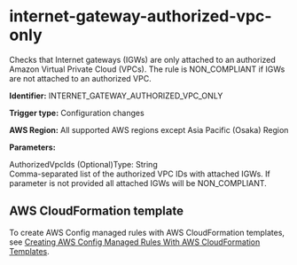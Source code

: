# internet\-gateway\-authorized\-vpc\-only<a name="internet-gateway-authorized-vpc-only"></a>

Checks that Internet gateways \(IGWs\) are only attached to an authorized Amazon Virtual Private Cloud \(VPCs\)\. The rule is NON\_COMPLIANT if IGWs are not attached to an authorized VPC\. 

**Identifier:** INTERNET\_GATEWAY\_AUTHORIZED\_VPC\_ONLY

**Trigger type:** Configuration changes

**AWS Region:** All supported AWS regions except Asia Pacific \(Osaka\) Region

**Parameters:**

AuthorizedVpcIds \(Optional\)Type: String  
Comma\-separated list of the authorized VPC IDs with attached IGWs\. If parameter is not provided all attached IGWs will be NON\_COMPLIANT\.

## AWS CloudFormation template<a name="w29aac11c33c17b7d227c15"></a>

To create AWS Config managed rules with AWS CloudFormation templates, see [Creating AWS Config Managed Rules With AWS CloudFormation Templates](aws-config-managed-rules-cloudformation-templates.md)\.